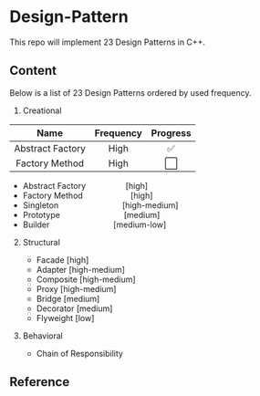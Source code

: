 # Design-Pattern
This repo will implement 23 Design Patterns in C++.

## Content
Below is a list of 23 Design Patterns ordered by used frequency.

1. Creational

|   Name                |   Frequency   |   Progress    |
|   :---:               |   :---:       |   :---:       |
|   Abstract Factory    |   High        |   ✅          |
|   Factory Method      |   High        |   ⬜️          |

   - Abstract Factory&emsp;&emsp;&emsp;&emsp;&emsp;[high]
   - Factory Method&emsp;&emsp;&emsp;&emsp;&emsp;&emsp;[high]
   - Singleton&emsp;&emsp;&emsp;&emsp;&emsp;&emsp;&emsp;&emsp;[high-medium]
   - Prototype&emsp;&emsp;&emsp;&emsp;&emsp;&emsp;&emsp;&emsp;[medium]
   - Builder&emsp;&emsp;&emsp;&emsp;&emsp;&emsp;&emsp;&emsp;[medium-low]

2. Structural
   - Facade                     [high]
   - Adapter                    [high-medium]
   - Composite                  [high-medium]
   - Proxy                      [high-medium]
   - Bridge                     [medium]
   - Decorator                  [medium]
   - Flyweight                  [low]

3. Behavioral
   - Chain of Responsibility

## Reference
